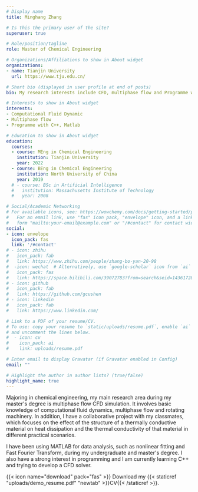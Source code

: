 ```yaml
---
# Display name
title: Minghang Zhang

# Is this the primary user of the site?
superuser: true

# Role/position/tagline
role: Master of Chemical Engineering

# Organizations/Affiliations to show in About widget
organizations:
- name: Tianjin University
  url: https://www.tju.edu.cn/

# Short bio (displayed in user profile at end of posts)
bio: My research interests include CFD, multiphase flow and Programme with C++, Matlab.

# Interests to show in About widget
interests:
- Computational Fluid Dynamic
- Multiphase flow
- Programme with C++, Matlab

# Education to show in About widget
education:
  courses:
  - course: MEng in Chemical Engineering
    institution: Tianjin University
    year: 2022
  - course: BEng in Chemical Engineering
    institution: North University of China
    year: 2019
  # - course: BSc in Artificial Intelligence
  #   institution: Massachusetts Institute of Technology
  #   year: 2008

# Social/Academic Networking
# For available icons, see: https://wowchemy.com/docs/getting-started/page-builder/#icons
#   For an email link, use "fas" icon pack, "envelope" icon, and a link in the
#   form "mailto:your-email@example.com" or "/#contact" for contact widget.
social:
- icon: envelope
  icon_pack: fas
  link: '/#contact'
# - icon: zhihu
#   icon_pack: fab
#   link: https://www.zhihu.com/people/zhang-bo-yan-20-98
#  -icon: wechat  # Alternatively, use `google-scholar` icon from `ai` icon pack
#   icon_pack: fas
#   link: https://space.bilibili.com/39072783?from=search&seid=14361728732764341010&spm_id_from=333.337.0.0
# - icon: github
#   icon_pack: fab
#   link: https://github.com/gcushen
# - icon: linkedin
#   icon_pack: fab
#   link: https://www.linkedin.com/

# Link to a PDF of your resume/CV.
# To use: copy your resume to `static/uploads/resume.pdf`, enable `ai` icons in `params.toml`, 
# and uncomment the lines below.
#  - icon: cv
#    icon_pack: ai
#    link: uploads/resume.pdf

# Enter email to display Gravatar (if Gravatar enabled in Config)
email: ""

# Highlight the author in author lists? (true/false)
highlight_name: true
---
```


Majoring in chemical engineering, my main research area during my master's degree is multiphase flow CFD simulation. It involves basic knowledge of computational fluid dynamics, multiphase flow and rotating machinery. In addition, I have a collaborative project with my classmates, which focuses on the effect of the structure of a thermally conductive material on heat dissipation and the thermal conductivity of that material in different practical scenarios.

I have been using MATLAB for data analysis, such as nonlinear fitting and Fast Fourier Transform, during my undergraduate and master's degree. I also have a strong interest in programming and I am currently learning C++ and trying to develop a CFD solver.

{{< icon name="download" pack="fas" >}} Download my {{< staticref "uploads/demo_resume.pdf" "newtab" >}}CV{{< /staticref >}}.
